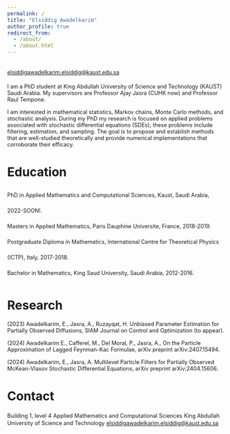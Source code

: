 ```yaml
---
permalink: /
title: "Elsiddig Awadelkarim"
author_profile: true
redirect_from: 
  - /about/
  - /about.html
---
```

<span style="font-size:0.9em;line-height: 50px;">elsiddigawadelkarim.elsiddig@kaust.edu.sa</span>  
<span style="font-size:0.9em;">
I am a PhD student at King Abdullah University of Science and Technology (KAUST) Saudi Arabia. My supervisors are Professor Ajay Jasra (CUHK now) and Professor Raul Tempone.  </span>  

<span style="font-size:0.9em;">I am interested in mathematical statistics, Markov chains, Monte Carlo methods, and stochastic analysis. During my PhD my research is focused on applied problems associated with stochastic differential equations (SDEs), these problems include filtering, estimation, and sampling. The goal is to propose and establish methods that are well-studied theoretically and provide numerical implementations that corroborate their efficacy.
</span>

Education
======
<span style="font-size:0.9em;line-height: 36px;">PhD in Applied Mathematics and Computational Sciences, Kaust, Saudi Arabia, 2022-SOON!.</span>  
<span style="font-size:0.9em;line-height: 36px;;">Masters in Applied Mathematics, Paris Dauphine Universite, France, 2018-2019.</span>  
<span style="font-size:0.9em;line-height: 36px;">Postgraduate Diploma in Mathematics, International Centre for Theoretical Physics (ICTP), Italy, 2017-2018.</span>  
<span style="font-size:0.9em;line-height: 36px;">Bachelor in Mathematics, King Saud University, Saudi Arabia, 2012-2016.</span>  

Research
======
<span style="font-size:0.9em;">(2023) Awadelkarim, E., Jasra, A., Ruzayqat, H. Unbiased Parameter Estimation for Partially Observed Diffusions, SIAM Journal on Control and Optimization (to appear).</span>  

<span style="font-size:0.9em;">(2024) Awadelkarim E., Cafferel, M., Del Moral, P., Jasra, A., On the Particle Approximation of Lagged Feynman-Kac Formulae, arXiv preprint arXiv:2407.15494.</span>  

<span style="font-size:0.9em;">(2024) Awadelkarim, E., Jasra, A.  Multilevel Particle Filters for Partially Observed McKean-Vlasov Stochastic Differential Equations, arXiv preprint arXiv:2404.15606.</span>  

Contact
=====
<span style="font-size:0.9em;">Building 1, level 4</span> 
<span style="font-size:0.9em;">Applied Mathematics and Computational Sciences</span>
<span style="font-size:0.9em;">King Abdullah University of Science and Technology</span>
<span style="font-size:0.9em;">elsiddigawadelkarim.elsiddig@kaust.edu.sa</span>
